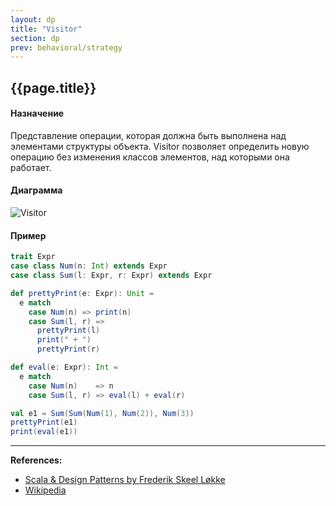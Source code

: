 ```yaml
---
layout: dp
title: "Visitor"
section: dp
prev: behavioral/strategy
---
```


## {{page.title}}

#### Назначение

Представление операции, которая должна быть выполнена над элементами структуры объекта. 
Visitor позволяет определить новую операцию без изменения классов элементов, над которыми она работает.

#### Диаграмма

![Visitor](https://upload.wikimedia.org/wikipedia/commons/thumb/9/9d/VisitorDiagram.svg/515px-VisitorDiagram.svg.png?uselang=ru)

#### Пример

```scala mdoc:silent
trait Expr
case class Num(n: Int) extends Expr
case class Sum(l: Expr, r: Expr) extends Expr

def prettyPrint(e: Expr): Unit =
  e match
    case Num(n) => print(n)
    case Sum(l, r) =>
      prettyPrint(l)
      print(" + ")
      prettyPrint(r)

def eval(e: Expr): Int =
  e match
    case Num(n)    => n
    case Sum(l, r) => eval(l) + eval(r)
```

```scala mdoc
val e1 = Sum(Sum(Num(1), Num(2)), Num(3))
prettyPrint(e1)
print(eval(e1))
```


---

**References:**
- [Scala & Design Patterns by Frederik Skeel Løkke](https://www.scala-lang.org/old/sites/default/files/FrederikThesis.pdf)
- [Wikipedia](https://ru.wikipedia.org/wiki/%D0%9F%D0%BE%D1%81%D0%B5%D1%82%D0%B8%D1%82%D0%B5%D0%BB%D1%8C_(%D1%88%D0%B0%D0%B1%D0%BB%D0%BE%D0%BD_%D0%BF%D1%80%D0%BE%D0%B5%D0%BA%D1%82%D0%B8%D1%80%D0%BE%D0%B2%D0%B0%D0%BD%D0%B8%D1%8F))
